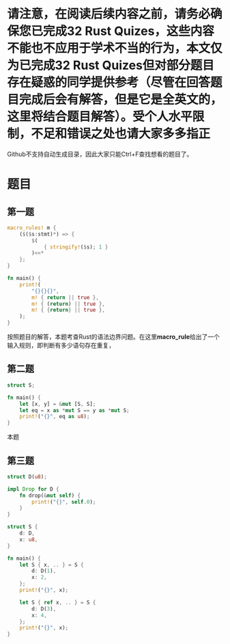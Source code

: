 # 请注意，在阅读后续内容之前，请务必确保您已完成32 Rust Quizes，这些内容不能也不应用于学术不当的行为，本文仅为已完成32 Rust Quizes但对部分题目存在疑惑的同学提供参考（尽管在回答题目完成后会有解答，但是它是全英文的，这里将结合题目解答）。受个人水平限制，不足和错误之处也请大家多多指正

Github不支持自动生成目录，因此大家只能Ctrl+F查找想看的题目了。
# 题目

## 第一题
````rust
macro_rules! m {
    ($($s:stmt)*) => {
        $(
            { stringify!($s); 1 }
        )<<*
    };
}

fn main() {
    print!(
        "{}{}{}",
        m! { return || true },
        m! { (return) || true },
        m! { {return} || true },
    );
}
````
按照题目的解答，本题考查Rust的语法边界问题。在这里**macro_rule**给出了一个输入规则，即判断有多少语句存在重复，
## 第二题
````rust
struct S;

fn main() {
    let [x, y] = &mut [S, S];
    let eq = x as *mut S == y as *mut S;
    print!("{}", eq as u8);
}
````
本题
## 第三题
````rust
struct D(u8);

impl Drop for D {
    fn drop(&mut self) {
        print!("{}", self.0);
    }
}

struct S {
    d: D,
    x: u8,
}

fn main() {
    let S { x, .. } = S {
        d: D(1),
        x: 2,
    };
    print!("{}", x);

    let S { ref x, .. } = S {
        d: D(3),
        x: 4,
    };
    print!("{}", x);
}
````
